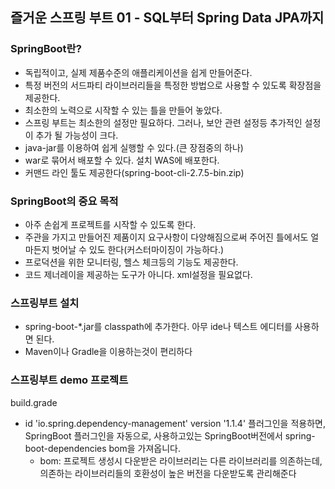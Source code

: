 ## 즐거운 스프링 부트 01 - SQL부터 Spring Data JPA까지

### SpringBoot란?

- 독립적이고, 실제 제품수준의 애플리케이션을 쉽게 만들어준다.
- 특정 버전의 서드파티 라이브러리들을 특정한 방법으로 사용할 수 있도록 확장점을 제공한다.
- 최소한의 노력으로 시작할 수 있는 틀을 만들어 놓았다.
- 스프링 부트는 최소한의 설정만 필요하다. 그러나, 보안 관련 설정등 추가적인 설정이 추가 될 가능성이 크다.
- java-jar를 이용하여 쉽게 실행할 수 있다.(큰 장점중의 하나)
- war로 묶어서 배포할 수 있다. 설치 WAS에 배포한다.
- 커맨드 라인 툴도 제공한다(spring-boot-cli-2.7.5-bin.zip)

### SpringBoot의 중요 목적

- 아주 손쉽게 프로젝트를 시작할 수 있도록 한다.
- 주관을 가지고 만들어진 제품이지 요구사항이 다양해짐으로써 주어진 틀에서도 얼마든지 벗어날 수 있도 한다(커스터마이징이 가능하다.)
- 프로덕션을 위한 모니터링, 헬스 체크등의 기능도 제공한다.
- 코드 제너레이을 제공하는 도구가 아니다. xml설정을 필요없다.

### 스프링부트 설치
- spring-boot-*.jar를 classpath에 추가한다. 아무 ide나 텍스트 에디터를 사용하면 된다.
- Maven이나 Gradle을 이용하는것이 편리하다

### 스프링부트 demo 프로젝트
build.grade
- id 'io.spring.dependency-management' version '1.1.4' 플러그인을 적용하면,
    SpringBoot 플러그인을 자동으로, 사용하고있는 SpringBoot버전에서
    spring-boot-dependencies bom을 가져옵니다.
  - bom: 프로젝트 생성시 다운받은 라이브러리는 다른 라이브러리를 의존하는데,
    의존하는 라이브러리들의 호환성이 높은 버전을 다운받도록 관리해준다